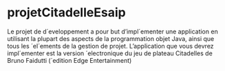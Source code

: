 # projetCitadelleEsaip
Le projet de d´eveloppement a pour but d’impl´ementer une application en utilisant la plupart des aspects de la programmation objet Java, ainsi que tous les ´el´ements de la gestion de projet. L’application que vous devrez impl´ementer est la version ´electronique du jeu de plateau Citadelles de Bruno Faidutti (´edition Edge Entertainment)
